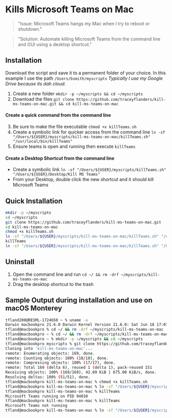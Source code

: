 Kills Microsoft Teams on Mac
======
> "Issue: Microsoft Teams hangs my Mac when I try to reboot or shutdown."

> "Solution: Automate killing Microsoft Teams from the command line and GUI using a desktop shortcut."

## Installation
Download the script and save it to a permanent folder of your choice. In this example I use the path ```/Users/bsmith/myscripts``` _Typically I use my Google Drive because its dah cloud._
1. Create a new folder ```mkdir -p ~/myscripts && cd ~/myscripts```
2. Download the files ```git clone https://github.com/traceyflanders/kill-ms-teams-on-mac.git && cd kill-ms-teams-on-mac```

#### Create a quick command from the command line
3. Be sure to make the file executable ```chmod +x killTeams.sh```
4. Create a symbolic link for quicker access from the command line ```ln -sf "/Users/${USER}/myscripts/kill-ms-teams-on-mac/killTeams.sh" "/usr/local/bin/killTeams"```
5. Ensure teams is open and running then execute ```killTeams```
#### Create a Desktop Shortcut from the command line
  - Create a symbolic link ```ln -sf "/Users/${USER}/myscripts/killTeams.sh" "/Users/${USER}/Desktop/Kill MS Teams"```
  - From your Desktop, double click the new shortcut and it should kill Microsoft Teams

## Quick Installation
``` bash
mkdir -p ~/myscripts
cd ~/myscripts
git clone https://github.com/traceyflanders/kill-ms-teams-on-mac.git
cd kill-ms-teams-on-mac
chmod +x killTeams.sh
ln -sf "/Users/${USER}/myscripts/kill-ms-teams-on-mac/killTeams.sh" "/usr/local/bin/killTeams"
killTeams
ln -sf "/Users/${USER}/myscripts/kill-ms-teams-on-mac/killTeams.sh" "/Users/${USER}/Desktop/Kill MS Teams"
```

## Uninstall
1. Open the command line and run ```cd ~/ && rm -drf ~/myscripts/kill-ms-teams-on-mac```
2. Drag the desktop shortcut to the trash


## Sample Output during installation and use on macOS Monterey
```bash
tfland200@RESML-1724650 ~ % uname -a
Darwin macbookpro 21.6.0 Darwin Kernel Version 21.6.0: Sat Jun 18 17:07:25 PDT 2022; root:xnu-8020.140.41~1/RELEASE_X86_64 x86_64
tfland@macbookpro % cd ~/ && rm -drf ~/myscripts/kill-ms-teams-on-mac
tfland@macbookpro ~ % cd ~/ && rm -drf ~/myscripts/kill-ms-teams-on-mac
tfland@macbookpro ~ % mkdir -p ~/myscripts && cd ~/myscripts
tfland@macbookpro myscripts % git clone https://github.com/traceyflanders/kill-ms-teams-on-mac.git && cd kill-ms-teams-on-mac
Cloning into 'kill-ms-teams-on-mac'...
remote: Enumerating objects: 169, done.
remote: Counting objects: 100% (18/18), done.
remote: Compressing objects: 100% (17/17), done.
remote: Total 169 (delta 6), reused 1 (delta 1), pack-reused 151
Receiving objects: 100% (169/169), 42.89 KiB | 675.00 KiB/s, done.
Resolving deltas: 100% (51/51), done.
tfland@macbookpro kill-ms-teams-on-mac % chmod +x killTeams.sh
tfland@macbookpro kill-ms-teams-on-mac % ln -sf "/Users/${USER}/myscripts/kill-ms-teams-on-mac/killTeams.sh" "/usr/local/bin/killTeams"
tfland@macbookpro kill-ms-teams-on-mac % killTeams
Microsoft Teams running on PID 94010
tfland@macbookpro kill-ms-teams-on-mac % killTeams
Microsoft Teams not running
tfland@macbookpro kill-ms-teams-on-mac % ln -sf "/Users/${USER}/myscripts/killTeams.sh" "/Users/${USER}/Desktop/Kill MS Teams"
```
